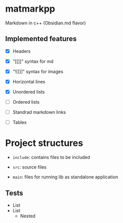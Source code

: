 # matmarkpp

Markdown in c++ (Obsidian.md flavor)

## Implemented features

- [x] Headers
- [x] "[[]]" syntax for md
- [x] "![[]]" syntax for images
- [x] Horizontal lines
- [x] Unordered lists
- [ ] Ordered lists
- [ ] Standrad markdown links
- [ ] Tables


# Project structures

- `include`: contains files to be included
- `src`: source files

- `main`: files for running lib as standalone application



## Tests

- List
- List
   - Nested
